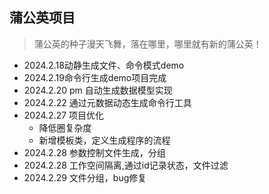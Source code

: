 ## 蒲公英项目
> 蒲公英的种子漫天飞舞，落在哪里，哪里就有新的蒲公英！

- 2024.2.18动静生成文件、命令模式demo
- 2024.2.19命令行生成demo项目完成
- 2024.2.20 pm 自动生成数据模型实现
- 2024.2.22 通过元数据动态生成命令行工具
- 2024.2.27 项目优化
  - 降低圈复杂度
  - 新增模板类，定义生成程序的流程
- 2024.2.28 参数控制文件生成，分组
- 2024.2.28 工作空间隔离,通过id记录状态，文件过滤
- 2024.2.29 文件分组，bug修复
